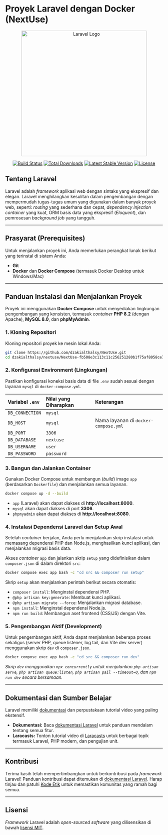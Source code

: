 # Proyek Laravel dengan Docker (NextUse)

<p align="center"><a href="https://laravel.com" target="_blank"><img src="https://raw.githubusercontent.com/laravel/art/master/logo-lockup/5%20SVG/2%20CMYK/1%20Full%20Color/laravel-logolockup-cmyk-red.svg" width="400" alt="Laravel Logo"></a></p>

<p align="center"> <a href="https://github.com/laravel/framework/actions"><img src="https://github.com/laravel/framework/workflows/tests/badge.svg" alt="Build Status"></a> <a href="https://packagist.org/packages/laravel/framework"><img src="https://img.shields.io/packagist/dt/laravel/framework" alt="Total Downloads"></a> <a href="https://packagist.org/packages/laravel/framework"><img src="https://img.shields.io/packagist/v/laravel/framework" alt="Latest Stable Version"></a> <a href="https://packagist.org/packages/laravel/framework"><img src="https://img.shields.io/packagist/l/laravel/framework" alt="License"></a> </p>

## Tentang Laravel

Laravel adalah *framework* aplikasi web dengan sintaks yang ekspresif dan elegan. Laravel menghilangkan kesulitan dalam pengembangan dengan mempermudah tugas-tugas umum yang digunakan dalam banyak proyek web, seperti: *routing* yang sederhana dan cepat, *dependency injection container* yang kuat, ORM basis data yang ekspresif (*Eloquent*), dan pemrosesan *background job* yang tangguh.

-----

## Prasyarat (Prerequisites)

Untuk menjalankan proyek ini, Anda memerlukan perangkat lunak berikut yang terinstal di sistem Anda:

  * **Git**
  * **Docker** dan **Docker Compose** (termasuk Docker Desktop untuk Windows/Mac)

-----

## Panduan Instalasi dan Menjalankan Proyek

Proyek ini menggunakan **Docker Compose** untuk menyediakan lingkungan pengembangan yang konsisten, termasuk *container* **PHP 8.2** (dengan Apache), **MySQL 8.0**, dan **phpMyAdmin**.

### 1\. Kloning Repositori

Kloning repositori proyek ke mesin lokal Anda:

```bash
git clone https://github.com/dzakialthalsy/NextUse.git
cd dzakialthalsy/nextuse/NextUse-fb508e3c113c11c256251280b1f75af8058ce735
```

### 2\. Konfigurasi Environment (Lingkungan)

Pastikan konfigurasi koneksi basis data di file `.env` sudah sesuai dengan layanan `mysql` di `docker-compose.yml`.

| Variabel `.env` | Nilai yang Diharapkan | Keterangan |
| :--- | :--- | :--- |
| `DB_CONNECTION` | `mysql` | |
| `DB_HOST` | `mysql` | Nama layanan di `docker-compose.yml` |
| `DB_PORT` | `3306` | |
| `DB_DATABASE` | `nextuse` | |
| `DB_USERNAME` | `user` | |
| `DB_PASSWORD` | `password` | |

### 3\. Bangun dan Jalankan Container

Gunakan Docker Compose untuk membangun (*build*) image `app` (berdasarkan `Dockerfile`) dan menjalankan semua layanan.

```bash
docker compose up -d --build
```

  * `app` (Laravel) akan dapat diakses di **http://localhost:8000**.
  * `mysql` akan dapat diakses di port **3306**.
  * `phpmyadmin` akan dapat diakses di **http://localhost:8080**.

### 4\. Instalasi Dependensi Laravel dan Setup Awal

Setelah *container* berjalan, Anda perlu menjalankan skrip instalasi untuk memasang dependensi PHP dan Node.js, menghasilkan kunci aplikasi, dan menjalankan migrasi basis data.

Akses *container* `app` dan jalankan skrip `setup` yang didefinisikan dalam `composer.json` di dalam direktori `src`:

```bash
docker compose exec app bash -c "cd src && composer run setup"
```

Skrip `setup` akan menjalankan perintah berikut secara otomatis:

  * `composer install`: Menginstal dependensi PHP.
  * `@php artisan key:generate`: Membuat kunci aplikasi.
  * `@php artisan migrate --force`: Menjalankan migrasi database.
  * `npm install`: Menginstal dependensi Node.js.
  * `npm run build`: Membangun aset frontend (CSS/JS) dengan Vite.

### 5\. Pengembangan Aktif (Development)

Untuk pengembangan aktif, Anda dapat menjalankan beberapa proses sekaligus (server PHP, queue listener, log tail, dan Vite dev server) menggunakan skrip `dev` di `composer.json`.

```bash
docker compose exec app bash -c "cd src && composer run dev"
```

*Skrip `dev` menggunakan `npx concurrently` untuk menjalankan `php artisan serve`, `php artisan queue:listen`, `php artisan pail --timeout=0`, dan `npm run dev` secara bersamaan.*

-----

## Dokumentasi dan Sumber Belajar

Laravel memiliki [dokumentasi](https://laravel.com/docs) dan perpustakaan tutorial video yang paling ekstensif.

  * **Dokumentasi:** Baca [dokumentasi Laravel](https://laravel.com/docs) untuk panduan mendalam tentang semua fitur.
  * **Laracasts:** Tonton tutorial video di [Laracasts](https://laracasts.com) untuk berbagai topik termasuk Laravel, PHP modern, dan pengujian unit.

-----

## Kontribusi

Terima kasih telah mempertimbangkan untuk berkontribusi pada *framework* Laravel\! Panduan kontribusi dapat ditemukan di [dokumentasi Laravel](https://laravel.com/docs/contributions). Harap tinjau dan patuhi [Kode Etik](https://laravel.com/docs/contributions#code-of-conduct) untuk memastikan komunitas yang ramah bagi semua.

-----

## Lisensi

*Framework* Laravel adalah *open-sourced software* yang dilisensikan di bawah [lisensi MIT](https://opensource.org/licenses/MIT).
